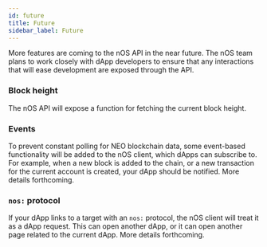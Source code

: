 ```yaml
---
id: future
title: Future
sidebar_label: Future
---
```



More features are coming to the nOS API in the near future. The nOS team plans to work closely with
dApp developers to ensure that any interactions that will ease development are exposed through the
API.

### Block height

The nOS API will expose a function for fetching the current block height.

### Events

To prevent constant polling for NEO blockchain data, some event-based functionality will be added to
the nOS client, which dApps can subscribe to.  For example, when a new block is added to the chain,
or a new transaction for the current account is created, your dApp should be notified.  More details
forthcoming.

### `nos:` protocol

If your dApp links to a target with an `nos:` protocol, the nOS client will treat it as a dApp
request.  This can open another dApp, or it can open another page related to the current dApp.
More details forthcoming.
